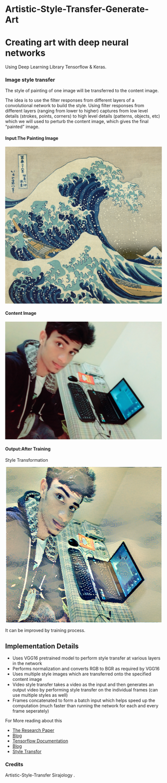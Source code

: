# Artistic-Style-Transfer-Generate-Art

<h1>Creating art with deep neural networks</h1>

Using Deep Learning Library Tensorflow & Keras.

<h3>Image style transfer</h3>


 The style of painting of one image will be transferred to the content image.

The idea is to use the filter responses from different layers of a convolutional network to build the style. Using filter responses from different layers (ranging from lower to higher) captures from low level details (strokes, points, corners) to high level details (patterns, objects, etc) which we will used to perturb the content image, which gives the final “painted” image.

<h4>Input:The Painting Image</h4>

<img src="images/styles/wave.jpg">

<h4>Content Image</h4>
<img src="images/prabhat.jpg">

<h4>Output:After Training </h4>

Style Transformation

<img src="Capture.PNG">

It can be improved by training process.

## Implementation Details

* Uses VGG16 pretrained model to perform style transfer at various layers in the network
* Performs normalization and converts RGB to BGR as required by VGG16
* Uses multiple style images which are transferred onto the specified content image
* Video style transfer takes a video as the input and then generates an output video by performing style transfer on the individual frames (can use multiple styles as well)
* Frames concatenated to form a batch input which helps speed up the computation (much faster than running the network for each and every frame seperately)



For More reading about this

<ul>
<li><a href="https://arxiv.org/abs/1508.06576">The Research Paper</a></li>
<li><a href="https://blog.paperspace.com/art-with-neural-networks/">Blog</a></li>
<li><a href="https://www.tensorflow.org/api_guides/python/reading_data">Tensorflow Documentation</a></li>
<li><a href="http://kawahara.ca/deep-dreams-and-a-neural-algorithm-of-artistic-style-slides-and-explanations/">Blog</a></li>
<li><a href="http://www.chioka.in/tensorflow-implementation-neural-algorithm-of-artistic-style/">Style Transfor</a></li>
</ul>

### Credits

Artistic-Style-Transfer Sirajology .

